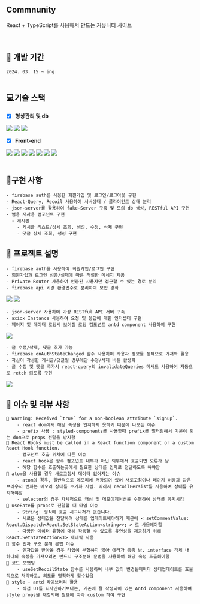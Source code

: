## Commnunity

React + TypeScript를 사용해서 만드는 커뮤니티 사이트

<br/>

## 📅 개발 기간

`2024. 03. 15 ~ ing` <br/> <br/>

## 💻기술 스택

-   [x] **형상관리 및 db**

<img src="https://img.shields.io/badge/github-181717?style=for-the-badge&logo=github&logoColor=white"> <img src="https://img.shields.io/badge/git-F05032?style=for-the-badge&logo=git&logoColor=white"> <img src="https://img.shields.io/badge/Json Server-000?style=for-the-badge&logo=JSON&logoColor=white">

-   [x] **Front-end**

<img src="https://img.shields.io/badge/React-61DAFB?style=for-the-badge&logo=React&logoColor=white"/> <img src="https://img.shields.io/badge/TypeScript-3178C6?style=for-the-badge&logo=TypeScript&logoColor=white">
<img src="https://img.shields.io/badge/Vite-646CFF?style=for-the-badge&logo=Vite&logoColor=white"> <img src="https://img.shields.io/badge/React Query-FF4154?style=for-the-badge&logo=React Query&logoColor=white"> <img src="https://img.shields.io/badge/Recoil-3578E5?style=for-the-badge&logo=Recoil&logoColor=white"> <img src="https://img.shields.io/badge/styled components-DB7093?style=for-the-badge&logo=styled components&logoColor=white"/>
<img src="https://img.shields.io/badge/Axios-5A29E4?style=for-the-badge&logo=Axios&logoColor=white"/><br/> <br/>

## 📌구현 사항

```
- firebase auth를 사용한 회원가입 및 로그인/로그아웃 구현
- React-Query, Recoil 사용하여 서버상태 / 클라이언트 상태 분리
- json-server를 활용하여 fake-Server 구축 및 모의 db 생성, RESTful API 구현
- 범용 재사용 컴포넌트 구현
  - 게시판
    - 게시글 리스트/상세 조회, 생성, 수정, 삭제 구현
    - 댓글 상세 조회, 생성 구현
```

## 📜 프로젝트 설명

```
- firebase auth를 사용하여 회원가입/로그인 구현
- 회원가입과 로그인 성공/실패에 따른 적절한 메세지 제공
- Private Router 사용하여 인증된 사용자만 접근할 수 있는 경로 분리
- firebase api 키값 환경변수로 분리하여 보안 강화
```

![](https://github.com/mingnana/community/assets/96216178/d6309e13-ee47-45da-bf5a-e47c1898f88d)
![](https://github.com/mingnana/community/assets/96216178/8e9269ce-0584-4647-af00-ab65cb895708)

```
- json-server 사용하여 가상 RESTful API 서버 구축
- axiox Instance 사용하여 요청 및 응답에 대한 인터셉터 구현
- 페이지 및 데이터 로딩시 보여질 로딩 컴포넌트 antd component 사용하여 구현
```

![](https://github.com/mingnana/community/assets/96216178/766e1080-b0c6-407d-bdf6-5893c565bd9e)

```
- 글 수정/삭제, 댓글 추가 가능
- firebase onAuthStateChanged 함수 사용하여 사용자 정보를 동적으로 가져와 활용
- 자신이 작성한 게시글/댓글일 경우에만 수정/삭제 버튼 활성화
- 글 수정 및 댓글 추가시 react-query의 invalidateQueries 메서드 사용하여 자동으로 retch 되도록 구현
```

![](https://github.com/mingnana/community/assets/96216178/7ab2b503-023f-4013-acc5-aedeb1018410)

## 📜 이슈 및 리뷰 사항

```
📌 Warning: Received `true` for a non-boolean attribute `signup`.
    - react dom에서 해당 속성을 인지하지 못하기 때문에 나오는 이슈
    - prefix 사용 : styled-components를 사용할때 prefix를 필터링해서 기본이 되는 dom으로 props 전달을 방지함
📌 React Hooks must be called in a React function component or a custom React Hook function.
    - 컴포넌트 호출 위치에 따른 이슈
    - react hook은 함수 컴포넌트 내부가 아닌 외부에서 호출되면 오류가 남
    - 해당 함수를 호출하는곳에서 필요한 상태를 인자로 전달하도록 해야함
📌 atom을 사용할 경우 새로고침시 데이터 없어지는 이슈
    - atom의 경우, 일반적으로 메모리에 저장되어 있어 새로고침이나 페이지 이동과 같은 브라우저 변화는 메모리 상태를 초기화 시킴. 따라서 recoilPersist를 사용하여 상태를 유지해야함
    - selector의 경우 자체적으로 캐싱 및 메모이제이션을 수행하여 상태를 유지시킴
📌 useEate를 props로 전달할 때 타입 이슈
    - String' 형식에 호출 시그니처가 없습니다.
    - 새로운 상태값을 전달하여 상태를 업데이트해야하기 때문에 < setCommentValue: React.Dispatch<React.SetStateAction<string>>; > 로 사용해야함
    - 다양한 데이터 유형에 대해 작동할 수 있도록 유연성을 제공하기 위해 React.SetStateAction<T> 제네릭 사용
📌 함수 인자 구조 분해 문법 이슈
    - 인자값을 받아올 경우 타입이 부합하지 않아 에러가 종종 남. interface 객체 내 하나의 속성을 가져오려면 반드시 구조분해 문법을 사용하여 해당 속성 추출해야함
📌 코드 포맷팅
    - useSetRecoilState 함수를 사용하여 내부 값이 변경될때마다 상태업데이트를 효율적으로 처리하고, 의도를 명확하게 할수있음
📌 style - antd 라이브러리 활용
    - 직접 UI를 디자인하기보다는, 기존에 잘 작성되어 있는 Antd component 사용하여 style props을 재정의해 필요에 따라 custom 하여 구현
```

